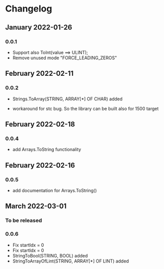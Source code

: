 # Changelog

## January 2022-01-26

### 0.0.1

- Support also ToInt(value ==> ULINT);
- Remove unused mode "FORCE_LEADING_ZEROS"

## February 2022-02-11
### 0.0.2

- Strings.ToArray(STRING, ARRAY[*] OF CHAR) added

- workaround for stc bug. So the library can be built also for 1500 target
## February 2022-02-18
### 0.0.4
- add Arrays.ToString functionality
## February 2022-02-16
### 0.0.5
- add documentation for Arrays.ToString()

## March 2022-03-01
### To be released

### 0.0.6
- Fix startIdx = 0
- Fix startIdx = 0
- StringToBool(STRING, BOOL) added
- StringToArrayOfLint(STRING, ARRAY[*] OF LINT) added
  
  
